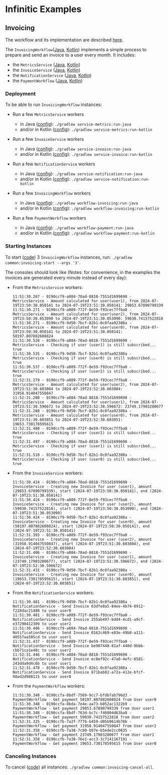 # Infinitic Examples

## Invoicing

The workflow and its implementation are described [here](https://docs.infinitic.io/docs/introduction/examples#monthly-invoicing).

The `InvoicingWorkflow`([Java](./workflow-invoicing/src/main/java/com/acme/workflows/invoicing/java/InvoicingWorkflowImpl.java),
[Kotlin](./workflow-invoicing/src/main/kotlin/com/acme/workflows/invoicing/kotlin/InvoicingWorkflowImpl.kt))
implements a simple process to prepare and send an invoice to a user every month. It includes:

- the `MetricsService` ([Java](./service-metrics/src/main/java/com/acme/services/metrics/java/MetricsServiceImpl.java),
  [Kotlin](./service-metrics/src/main/kotlin/com/acme/services/metrics/kotlin/MetricsServiceImpl.kt))
- the `InvoiceService` ([Java](./service-invoice/src/main/java/com/acme/services/invoice/java/InvoiceServiceImpl.java),
  [Kotlin](./service-invoice/src/main/kotlin/com/acme/services/invoice/kotlin/InvoiceServiceImpl.kt))
- the `NotificationService` ([Java](./service-notification/src/main/java/com/acme/services/notification/java/NotificationServiceImpl.java),
  [Kotlin](./service-notification/src/main/kotlin/com/acme/services/notification/kotlin/NotificationServiceImpl.kt))
- the `PaymentWorkflow` ([Java](./workflow-payment/src/main/java/com/acme/workflows/payment/java/PaymentWorkflowImpl.java),
  [Kotlin](./workflow-payment/src/main/kotlin/com/acme/workflows/payment/kotlin/PaymentWorkflowImpl.kt))

### Deployment
To be able to run `InvoicingWorkflow` instances:

- Run a few `MetricsService` workers

  - in Java ([config](./service-metrics/src/main/resources/java/worker.yml)): `./gradlew service-metrics:run-java`
  - and/or in Kotlin ([config](./service-metrics/src/main/resources/kotlin/worker.yml)): `./gradlew service-metrics:run-kotlin`

- Run a few `InvoiceService` workers

  - in Java ([config](./service-invoice/src/main/resources/java/worker.yml)): `./gradlew service-invoice:run-java`
  - and/or in Kotlin ([config](./service-invoice/src/main/resources/kotlin/worker.yml)): `./gradlew service-invoice:run-kotlin`
  
- Run a few `NotificationService` workers

  - in Java ([config](./service-notification/src/main/resources/java/worker.yml)): `./gradlew service-notification:run-java`
  - and/or in Kotlin ([config](./service-notification/src/main/resources/kotlin/worker.yml)): `./gradlew service-notification:run-kotlin`

- Run a few `InvoicingWorkflow` workers

  - in Java ([config](./workflow-invoicing/src/main/resources/java/worker.yml)): `./gradlew workflow-invoicing:run-java`
  - and/or in Kotlin ([config](./workflow-invoicing/src/main/resources/kotlin/worker.yml)): `./gradlew workflow-invoicing:run-kotlin`

- Run a few `PaymentWorkflow` workers

  - in Java ([config](./workflow-payment/src/main/resources/java/worker.yml)): `./gradlew workflow-payment:run-java`
  - and/or in Kotlin ([config](./workflow-payment/src/main/resources/kotlin/worker.yml)): `./gradlew workflow-payment:run-kotlin`

### Starting Instances

To start ([code](./common/src/test/java/com/acme/clients/booking/Start.java))
3 `InvoicingWorkflow` instances, run:  `./gradlew common:invoicing-start --args '3'`.

The consoles should look like (Notes: for convenience, in the examples the invoices are generated every minute instead of every day):

- From the `MetricsService` workers:

  ```
  11:51:30.267 - 0190ccf9-a084-70ad-8818-7551d1699690 - MetricsService - Amount calculated for user(user1), from 2024-07-19T23:50:30.050141 to 2024-07-19T23:51:30.050141: 29853.67890799339
  11:51:30.271 - 0190ccf9-a089-772f-8e59-f93cec7ffba0 - MetricsService - Amount calculated for user(user2), from 2024-07-19T23:50:30.053090 to 2024-07-19T23:51:30.053090: 59030.74157522818
  11:51:30.271 - 0190ccf9-9d50-7bcf-82b1-0c0faa92308a - MetricsService - Amount calculated for user(user0), from 2024-07-19T23:50:30.050141 to 2024-07-19T23:51:30.050141: 58197.807882608824
  11:51:30.528 - 0190ccf9-a084-70ad-8818-7551d1699690 - MetricsService - Checking if user (user1) is still subscribed... true
  11:51:30.535 - 0190ccf9-9d50-7bcf-82b1-0c0faa92308a - MetricsService - Checking if user (user0) is still subscribed... true
  11:51:30.537 - 0190ccf9-a089-772f-8e59-f93cec7ffba0 - MetricsService - Checking if user (user2) is still subscribed... true
  11:52:31.279 - 0190ccf9-a089-772f-8e59-f93cec7ffba0 - MetricsService - Amount calculated for user(user2), from 2024-07-19T23:51:30.603804 to 2024-07-19T23:52:30.603804: 31958.914047550847
  11:52:31.288 - 0190ccf9-a084-70ad-8818-7551d1699690 - MetricsService - Amount calculated for user(user1), from 2024-07-19T23:51:30.596672 to 2024-07-19T23:52:30.596672: 23749.17903280677
  11:52:31.288 - 0190ccf9-9d50-7bcf-82b1-0c0faa92308a - MetricsService - Amount calculated for user(user0), from 2024-07-19T23:51:30.603851 to 2024-07-19T23:52:30.603851: 19653.730178595615
  11:52:31.480 - 0190ccf9-a089-772f-8e59-f93cec7ffba0 - MetricsService - Checking if user (user2) is still subscribed... true
  11:52:31.497 - 0190ccf9-a084-70ad-8818-7551d1699690 - MetricsService - Checking if user (user1) is still subscribed... true
  11:52:31.510 - 0190ccf9-9d50-7bcf-82b1-0c0faa92308a - MetricsService - Checking if user (user0) is still subscribed... true
  ```

- From the `InvoiceService` workers:

  ```
  11:51:30.424 - 0190ccf9-a084-70ad-8818-7551d1699690 - InvoiceService - Creating new Invoice for user (user1), amount (29853.67890799339), start (2024-07-19T23:50:30.050141), end (2024-07-19T23:51:30.050141)
  11:51:30.424 - 0190ccf9-a089-772f-8e59-f93cec7ffba0 - InvoiceService - Creating new Invoice for user (user2), amount (59030.74157522818), start (2024-07-19T23:50:30.053090), end (2024-07-19T23:51:30.053090)
  11:51:30.424 - 0190ccf9-9d50-7bcf-82b1-0c0faa92308a - InvoiceService - Creating new Invoice for user (user0), amount (58197.807882608824), start (2024-07-19T23:50:30.050141), end (2024-07-19T23:51:30.050141)
  11:52:31.393 - 0190ccf9-a089-772f-8e59-f93cec7ffba0 - InvoiceService - Creating new Invoice for user (user2), amount (31958.914047550847), start (2024-07-19T23:51:30.603804), end (2024-07-19T23:52:30.603804)
  11:52:31.406 - 0190ccf9-a084-70ad-8818-7551d1699690 - InvoiceService - Creating new Invoice for user (user1), amount (23749.17903280677), start (2024-07-19T23:51:30.596672), end (2024-07-19T23:52:30.596672)
  11:52:31.431 - 0190ccf9-9d50-7bcf-82b1-0c0faa92308a - InvoiceService - Creating new Invoice for user (user0), amount (19653.730178595615), start (2024-07-19T23:51:30.603851), end (2024-07-19T23:52:30.603851)
  ```

- From the `NotificationService` workers:

  ```
  11:51:30.481 - 0190ccf9-9d50-7bcf-82b1-0c0faa92308a - NotificationService - Send Invoice 03dfe0a5-84ee-4b74-8912-f228dac21488 to user user0
  11:51:30.481 - 0190ccf9-a089-772f-8e59-f93cec7ffba0 - NotificationService - Send Invoice 255ab497-bdd4-4cd1-a9cf-e37290412309 to user user2
  11:51:30.486 - 0190ccf9-a084-70ad-8818-7551d1699690 - NotificationService - Send Invoice 0162c469-e83e-49b8-a111-40557aa505cd to user user1
  11:52:31.437 - 0190ccf9-a089-772f-8e59-f93cec7ffba0 - NotificationService - Send Invoice be907448-81af-440d-9bbb-cbb71ca1e48c to user user2
  11:52:31.446 - 0190ccf9-a084-70ad-8818-7551d1699690 - NotificationService - Send Invoice ec8ef92c-47a0-4efc-8581-243dda9d4c6b to user user1
  11:52:31.470 - 0190ccf9-9d50-7bcf-82b1-0c0faa92308a - NotificationService - Send Invoice 871bab82-a72a-412e-bfcf-98ad2d988115 to user user0
  ```

- From the `PaymentWorkflow` workers:

  ```
  11:51:30.348 - 0190ccfa-8bdf-7569-9cc7-bfdb7ab796d3 - PaymentWorkflow - Get payment 58197.807882608824 from User user0
  11:51:30.348 - 0190ccfa-8bda-7e4e-aa73-b052ac1322b9 - PaymentWorkflow - Get payment 29853.67890799339 from User user1
  11:51:30.348 - 0190ccfa-8bdf-763d-bc7c-f46004d63ba8 - PaymentWorkflow - Get payment 59030.74157522818 from User user2
  11:52:31.325 - 0190ccfb-7a2f-7776-b459-d05b9614b78b - PaymentWorkflow - Get payment 31958.914047550847 from User user2
  11:52:31.358 - 0190ccfb-7a38-7c80-b97e-b5ede2cc0835 - PaymentWorkflow - Get payment 23749.17903280677 from User user1
  11:52:31.358 - 0190ccfb-7a38-76e1-acc3-3c7141167191 - PaymentWorkflow - Get payment 19653.730178595615 from User user0
  ```

### Canceling Instances

To cancel ([code](./common/src/test/java/com/acme/clients/invoicing/Cancel.java))
all instances: `./gradlew common:invoicing-cancel-all`.

